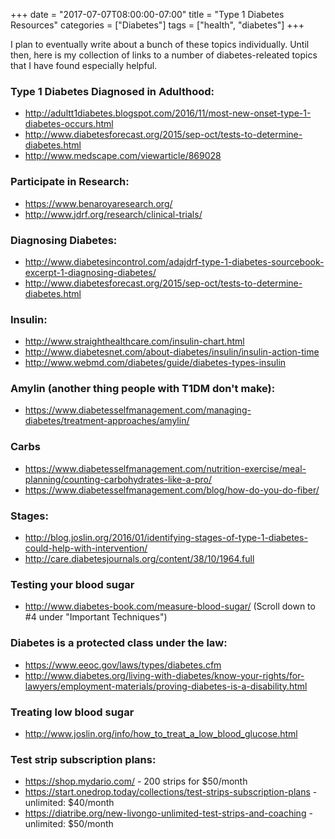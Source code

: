 +++
date = "2017-07-07T08:00:00-07:00"
title = "Type 1 Diabetes Resources"
categories = ["Diabetes"]
tags = ["health", "diabetes"]
+++

I plan to eventually write about a bunch of these topics individually.  Until then,
here is my collection of links to a number of diabetes-releated topics that I have found
especially helpful.

<!--more-->

### Type 1 Diabetes Diagnosed in Adulthood:
* http://adultt1diabetes.blogspot.com/2016/11/most-new-onset-type-1-diabetes-occurs.html
* http://www.diabetesforecast.org/2015/sep-oct/tests-to-determine-diabetes.html
* http://www.medscape.com/viewarticle/869028

### Participate in Research:
* https://www.benaroyaresearch.org/
* http://www.jdrf.org/research/clinical-trials/

### Diagnosing Diabetes:
* http://www.diabetesincontrol.com/adajdrf-type-1-diabetes-sourcebook-excerpt-1-diagnosing-diabetes/
* http://www.diabetesforecast.org/2015/sep-oct/tests-to-determine-diabetes.html

### Insulin:
* http://www.straighthealthcare.com/insulin-chart.html
* http://www.diabetesnet.com/about-diabetes/insulin/insulin-action-time
* http://www.webmd.com/diabetes/guide/diabetes-types-insulin

### Amylin (another thing people with T1DM don't make):
* https://www.diabetesselfmanagement.com/managing-diabetes/treatment-approaches/amylin/

### Carbs
* https://www.diabetesselfmanagement.com/nutrition-exercise/meal-planning/counting-carbohydrates-like-a-pro/
* https://www.diabetesselfmanagement.com/blog/how-do-you-do-fiber/

###  Stages:
* http://blog.joslin.org/2016/01/identifying-stages-of-type-1-diabetes-could-help-with-intervention/
* http://care.diabetesjournals.org/content/38/10/1964.full

### Testing your blood sugar
* http://www.diabetes-book.com/measure-blood-sugar/ (Scroll down to #4 under "Important Techniques")

### Diabetes is a protected class under the law:
* https://www.eeoc.gov/laws/types/diabetes.cfm
* http://www.diabetes.org/living-with-diabetes/know-your-rights/for-lawyers/employment-materials/proving-diabetes-is-a-disability.html

### Treating low blood sugar
* http://www.joslin.org/info/how_to_treat_a_low_blood_glucose.html

###  Test strip subscription plans:
* https://shop.mydario.com/ - 200 strips for $50/month
* https://start.onedrop.today/collections/test-strips-subscription-plans - unlimited: $40/month
* https://diatribe.org/new-livongo-unlimited-test-strips-and-coaching - unlimited: $50/month
